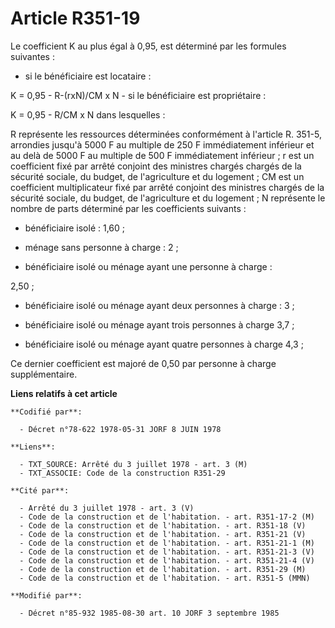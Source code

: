 # Article R351-19

Le coefficient K au plus égal à 0,95, est déterminé par les formules suivantes :

- si le bénéficiaire est locataire :

K = 0,95 - R-(rxN)/CM x N    - si le bénéficiaire est propriétaire :

K = 0,95 - R/CM x N    dans lesquelles :

R représente les ressources déterminées conformément à l'article R. 351-5, arrondies jusqu'à 5000 F au multiple de 250 F
immédiatement inférieur et au delà de 5000 F au multiple de 500 F immédiatement inférieur ; r est un coefficient fixé par
arrêté conjoint des ministres chargés chargés de la sécurité sociale, du budget, de l'agriculture et du logement ; CM est un
coefficient multiplicateur fixé par arrêté conjoint des ministres chargés de la sécurité sociale, du budget, de l'agriculture
et du logement ; N représente le nombre de parts déterminé par les coefficients suivants :

- bénéficiaire isolé : 1,60 ;

- ménage sans personne à charge : 2 ;

- bénéficiaire isolé ou ménage ayant une personne à charge :

2,50 ;

- bénéficiaire isolé ou ménage ayant deux personnes à charge : 3 ;

- bénéficiaire isolé ou ménage ayant trois personnes à charge 3,7 ;

- bénéficiaire isolé ou ménage ayant quatre personnes à charge 4,3 ;

Ce dernier coefficient est majoré de 0,50 par personne à charge supplémentaire.

**Liens relatifs à cet article**

	**Codifié par**:

	  - Décret n°78-622 1978-05-31 JORF 8 JUIN 1978

	**Liens**:

	  - TXT_SOURCE: Arrêté du 3 juillet 1978 - art. 3 (M)
	  - TXT_ASSOCIE: Code de la construction R351-29

	**Cité par**:

	  - Arrêté du 3 juillet 1978 - art. 3 (V)
	  - Code de la construction et de l'habitation. - art. R351-17-2 (M)
	  - Code de la construction et de l'habitation. - art. R351-18 (V)
	  - Code de la construction et de l'habitation. - art. R351-21 (V)
	  - Code de la construction et de l'habitation. - art. R351-21-1 (M)
	  - Code de la construction et de l'habitation. - art. R351-21-3 (V)
	  - Code de la construction et de l'habitation. - art. R351-21-4 (V)
	  - Code de la construction et de l'habitation. - art. R351-29 (M)
	  - Code de la construction et de l'habitation. - art. R351-5 (MMN)

	**Modifié par**:

	  - Décret n°85-932 1985-08-30 art. 10 JORF 3 septembre 1985
